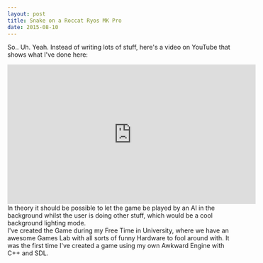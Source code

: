 ```yaml
---
layout: post
title: Snake on a Roccat Ryos MK Pro
date: 2015-08-10
---
```

So.. Uh. Yeah. Instead of writing lots of stuff, here's a video on YouTube that shows what I've done here:
<center><iframe width="560" height="315" src="https://www.youtube.com/embed/l1b0mLjcS3o?rel=0" frameborder="0" allowfullscreen></iframe></center>
 In theory it should be possible to let the game be played by an AI in the background whilst the user is doing other stuff, which would be a cool background lighting mode. <br>
 I've created the Game during my Free Time in University, where we have an awesome Games Lab with all sorts of funny Hardware to fool around with. It was the first time I've created a game using my own Awkward Engine with C++ and SDL.